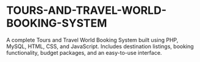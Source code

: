 # TOURS-AND-TRAVEL-WORLD-BOOKING-SYSTEM
A complete Tours and Travel World Booking System built using PHP, MySQL, HTML, CSS, and JavaScript. Includes destination listings, booking functionality, budget packages, and an easy-to-use interface.
